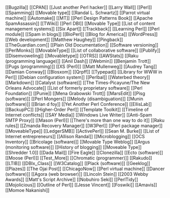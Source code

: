 [[Bugzilla]]
[[CPAN]]
[[Just another Perl hacker]]
[[Larry Wall]]
[[Perl]]
[[Spamming]]
[[Movable type]]
[[Randal L. Schwartz]]
[[Parrot virtual machine]]
[[Automake]]
[[MT]]
[[Perl Design Patterns Book]]
[[Apache SpamAssassin]]
[[TWiki]]
[[Perl DBI]]
[[Movable Type]]
[[List of content management systems]]
[[Six Apart]]
[[Trackback]]
[[Learning Perl]]
[[Perl module]]
[[Spam in blogs]]
[[BioPerl]]
[[Blog for America]]
[[WordPress]]
[[Web development]]
[[Matthew Haughey]]
[[Pingback]]
[[TheGuardian.com]]
[[Plain Old Documentation]]
[[Software versioning]]
[[PerlMonks]]
[[MovableType]]
[[List of collaborative software]]
[[Publify]]
[[Disemvoweling]]
[[Movabletype]]
[[OTRS]]
[[AWStats]]
[[Raku (programming language)]]
[[Anil Dash]]
[[Webmin]]
[[Benjamin Trott]]
[[Pugs (programming)]]
[[XS (Perl)]]
[[Matt Mullenweg]]
[[Audrey Tang]]
[[Damian Conway]]
[[Blosxom]]
[[Qrpff]]
[[Typepad]]
[[Library for WWW in Perl]]
[[Debian configuration system]]
[[Perlbal]]
[[Waterbed theory]]
[[Markdown]]
[[Catalyst (software)]]
[[The Times-Picayune/The New Orleans Advocate]]
[[List of formerly proprietary software]]
[[Perl Foundation]]
[[Punie]]
[[Mena Grabowski Trott]]
[[MarsEdit]]
[[Pisg (software)]]
[[Perl Mongers]]
[[Melody (disambiguation)]]
[[Munin (software)]]
[[Brian d foy]]
[[Yet Another Perl Conference]]
[[EllisLab]]
[[BackupPC]]
[[Higher-Order Perl]]
[[Template Toolkit]]
[[Timeline of Internet conflicts]]
[[SAY Media]]
[[Windows Live Writer]]
[[Anti-Spam SMTP Proxy]]
[[Mason (Perl)]]
[[There's more than one way to do it]]
[[Raku rules]]
[[Zmanda Recovery Manager]]
[[W3Perl]]
[[Perl package manager]]
[[MoveableType]]
[[LedgerSMB]]
[[ActivePerl]]
[[Sean M. Burke]]
[[List of Internet entrepreneurs]]
[[Allison Randal]]
[[Microblogging]]
[[OCS Inventory]]
[[Bricolage (software)]]
[[Movable Type Weblog]]
[[Argus (monitoring software)]]
[[History of blogging]]
[[Moveable Type]]
[[Shredder 1.0]]
[[Dada Mail]]
[[Fire Eagle]]
[[Clonezilla]]
[[Ecto (software)]]
[[Moose (Perl)]]
[[Test,,More]]
[[Chromatic (programmer)]]
[[Rakudo]]
[[LTIB]]
[[DBIx,,Class]]
[[W3Catalog]]
[[Plack (software)]]
[[Geeklog]]
[[Plazes]]
[[The Ojai Post]]
[[ChicagoNow]]
[[Perl virtual machine]]
[[Dancer (software)]]
[[Agora (web browser)]]
[[Lincoln Stein]]
[[2003 Webby Awards]]
[[Matt's Script Archive]]
[[Nobuhiro Seki]]
[[PerlTidy]]
[[Mojolicious]]
[[Outline of Perl]]
[[Jesse Vincent]]
[[Foswiki]]
[[Amavis]]
[[Momoe Nakanishi]]
